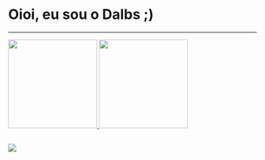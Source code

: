 # Oioi, eu sou o Dalbs ;) 
------------------------------------------------

 <div>
  <a href="https://github.com/Dalboscogh">
  <img height="180em" src="https://github-readme-stats.vercel.app/api?username=Dalboscogh&show_icons=true&theme=ayu-mirage&include_all_commits=true&count_private=true"/>
  <img height="180em" src="https://github-readme-stats.vercel.app/api/top-langs/?username=Dalboscogh&layout=compact&langs_count=7&theme=ayu-mirage"/>
</div>

  
  ##
 
<div style = "align-itens: center;"> 
  <a href="https://www.linkedin.com/in/dalboscogh" target="_blank"><img src="https://img.shields.io/badge/-LinkedIn-%230077B5?style=for-the-badge&logo=linkedin&logoColor=white" target="_blank"></a> 

</div>
